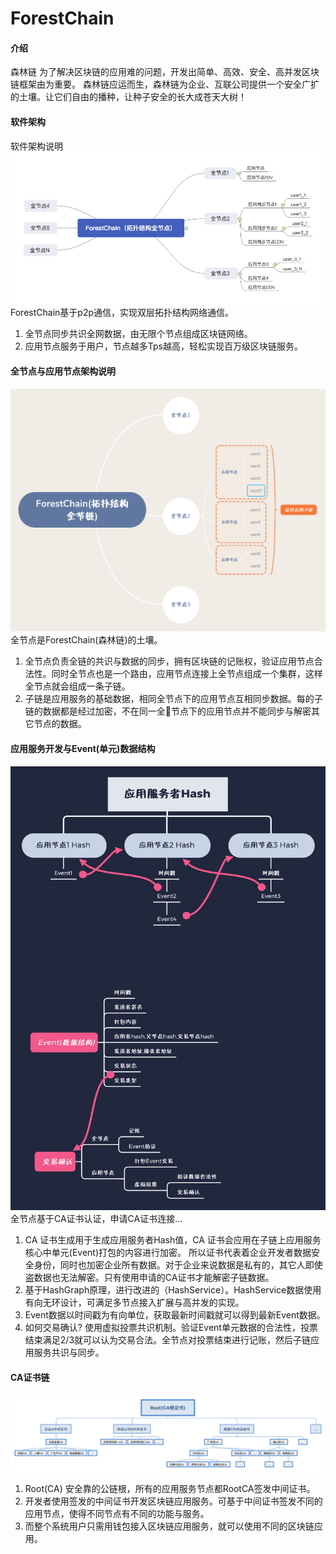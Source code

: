 # ForestChain

#### 介绍
森林链
为了解决区块链的应用难的问题，开发出简单、高效、安全、高并发区块链框架由为重要。
森林链应运而生，森林链为企业、互联公司提供一个安全广扩的土壤。让它们自由的播种，让种子安全的长大成苍天大树！
#### 软件架构
软件架构说明
![](./images/ForestChain.png) 
ForestChain基于p2p通信，实现双层拓扑结构网络通信。
1.  全节点同步共识全网数据，由无限个节点组成区块链网络。
2.  应用节点服务于用户，节点越多Tps越高，轻松实现百万级区块链服务。
#### 全节点与应用节点架构说明
![](./images/full.jpg) 
全节点是ForestChain(森林链)的土壤。
1.  全节点负责全链的共识与数据的同步，拥有区块链的记账权，验证应用节点合法性。同时全节点也是一个路由，应用节点连接上全节点组成一个集群，这样全节点就会组成一条子链。
2.  子链是应用服务的基础数据，相同全节点下的应用节点互相同步数据。每的子链的数据都是经过加密，不在同一全节点下的应用节点并不能同步与解密其它节点的数据。
#### 应用服务开发与Event(单元)数据结构
![](./images/local.jpg) 
全节点基于CA证书认证，申请CA证书连接...
1.  CA 证书生成用于生成应用服务者Hash值，CA 证书会应用在子链上应用服务核心中单元(Event)打包的内容进行加密。
所以证书代表着企业开发者数据安全身份，同时也加密企业所有数据。对于企业来说数据是私有的，其它人即使盗数据也无法解密。只有使用申请的CA证书才能解密子链数据。
2.  基于HashGraph原理，进行改进的（HashService）。HashService数据使用有向无环设计，可满足多节点接入扩展与高并发的实现。
3.  Event数据以时间戳为有向单位，获取最新时间戳就可以得到最新Event数据。
4.  如何交易确认? 使用虚拟投票共识机制。验证Event单元数据的合法性，投票结束满足2/3就可以认为交易合法。全节点对投票结束进行记账，然后子链应用服务共识与同步。
#### CA证书链
![](./images/RootCA.png) 
1.  Root(CA) 安全靠的公链根，所有的应用服务节点都RootCA签发中间证书。
2.  开发者使用签发的中间证书开发区块链应用服务。可基于中间证书签发不同的应用节点，使得不同节点有不同的功能与服务。
3.  而整个系统用户只需用钱包接入区块链应用服务，就可以使用不同的区块链应用。
